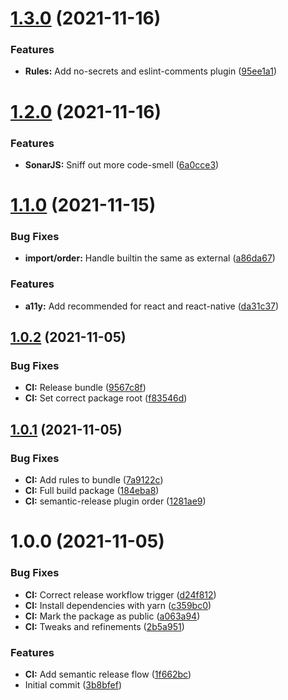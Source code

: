 # [1.3.0](https://github.com/bothrs/eslint-config/compare/release/v1.2.0...release/v1.3.0) (2021-11-16)


### Features

* **Rules:** Add no-secrets and eslint-comments plugin ([95ee1a1](https://github.com/bothrs/eslint-config/commit/95ee1a1849fcec19438e2bd19271bf07fc3baa4f))

# [1.2.0](https://github.com/bothrs/eslint-config/compare/release/v1.1.0...release/v1.2.0) (2021-11-16)


### Features

* **SonarJS:** Sniff out more code-smell ([6a0cce3](https://github.com/bothrs/eslint-config/commit/6a0cce3677e566c82306112618db719d9376815a))

# [1.1.0](https://github.com/bothrs/eslint-config/compare/release/v1.0.2...release/v1.1.0) (2021-11-15)


### Bug Fixes

* **import/order:** Handle builtin the same as external ([a86da67](https://github.com/bothrs/eslint-config/commit/a86da67fa32e0ade15eb5f435266cc0f6f724c06))


### Features

* **a11y:** Add recommended for react and react-native ([da31c37](https://github.com/bothrs/eslint-config/commit/da31c377b915b6ac8b8ce7a5645d6b4fcbc9d937))

## [1.0.2](https://github.com/bothrs/eslint-config/compare/release/v1.0.1...release/v1.0.2) (2021-11-05)


### Bug Fixes

* **CI:** Release bundle ([9567c8f](https://github.com/bothrs/eslint-config/commit/9567c8f68564b33f97c8cfac34aaa3583e7a8b70))
* **CI:** Set correct package root ([f83546d](https://github.com/bothrs/eslint-config/commit/f83546d80363480ad00a02a59618fe2d7e7008cc))

## [1.0.1](https://github.com/bothrs/eslint-config/compare/release/v1.0.0...release/v1.0.1) (2021-11-05)


### Bug Fixes

* **CI:** Add rules to bundle ([7a9122c](https://github.com/bothrs/eslint-config/commit/7a9122cb890d86d9c24f8c90123fd0f7be53b0d3))
* **CI:** Full build package ([184eba8](https://github.com/bothrs/eslint-config/commit/184eba85e7a11d5e82b4f434983d712fc57a3355))
* **CI:** semantic-release plugin order ([1281ae9](https://github.com/bothrs/eslint-config/commit/1281ae9f52b7c5ea813e64c437a3e2586b43037d))

# 1.0.0 (2021-11-05)


### Bug Fixes

* **CI:** Correct release workflow trigger ([d24f812](https://github.com/bothrs/eslint-config/commit/d24f8121ca25e5e59e7b360c2d0d38681dee7a40))
* **CI:** Install dependencies with yarn ([c359bc0](https://github.com/bothrs/eslint-config/commit/c359bc016cc15799b96b0af390f730f160111a8f))
* **CI:** Mark the package as public ([a063a94](https://github.com/bothrs/eslint-config/commit/a063a9425c140598d3c31d20b8838beaff68b55f))
* **CI:** Tweaks and refinements ([2b5a951](https://github.com/bothrs/eslint-config/commit/2b5a951f7b8dd900e58ea6486594843145480f6f))


### Features

* **CI:** Add semantic release flow ([1f662bc](https://github.com/bothrs/eslint-config/commit/1f662bce9e0d8325a930751aaff24c8ceb49b923))
* Initial commit ([3b8bfef](https://github.com/bothrs/eslint-config/commit/3b8bfef5c8d8dcef7d4e1fff000c2314bccb46e6))
